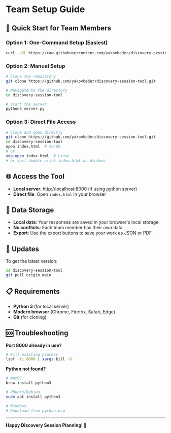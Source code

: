 # Team Setup Guide

## 🚀 Quick Start for Team Members

### Option 1: One-Command Setup (Easiest)
```bash
curl -sSL https://raw.githubusercontent.com/yakovbeder/discovery-session-tool/main/setup-team.sh | bash
```

### Option 2: Manual Setup
```bash
# Clone the repository
git clone https://github.com/yakovbeder/discovery-session-tool.git

# Navigate to the directory
cd discovery-session-tool

# Start the server
python3 server.py
```

### Option 3: Direct File Access
```bash
# Clone and open directly
git clone https://github.com/yakovbeder/discovery-session-tool.git
cd discovery-session-tool
open index.html  # macOS
# or
xdg-open index.html  # Linux
# or just double-click index.html on Windows
```

## 🌐 Access the Tool

- **Local server**: http://localhost:8000 (if using python server)
- **Direct file**: Open `index.html` in your browser

## 💾 Data Storage

- **Local data**: Your responses are saved in your browser's local storage
- **No conflicts**: Each team member has their own data
- **Export**: Use the export buttons to save your work as JSON or PDF

## 🔄 Updates

To get the latest version:
```bash
cd discovery-session-tool
git pull origin main
```

## 📋 Requirements

- **Python 3** (for local server)
- **Modern browser** (Chrome, Firefox, Safari, Edge)
- **Git** (for cloning)

## 🆘 Troubleshooting

**Port 8000 already in use?**
```bash
# Kill existing process
lsof -ti:8000 | xargs kill -9
```

**Python not found?**
```bash
# macOS
brew install python3

# Ubuntu/Debian
sudo apt install python3

# Windows
# Download from python.org
```

---

**Happy Discovery Session Planning! 🎯** 